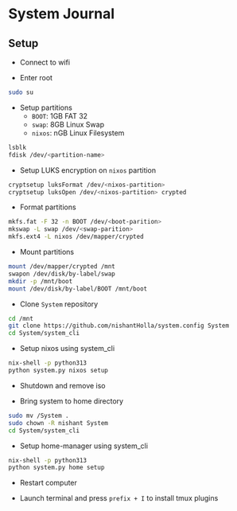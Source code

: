 # System Journal

## Setup

- Connect to wifi

- Enter root
```bash
sudo su
```

- Setup partitions
    - `BOOT`: 1GB FAT 32
    - `swap`: 8GB Linux Swap
    - `nixos`: nGB Linux Filesystem
```bash
lsblk
fdisk /dev/<partition-name>
```

- Setup LUKS encryption on `nixos` partition
```bash
cryptsetup luksFormat /dev/<nixos-partition>
cryptsetup luksOpen /dev/<nixos-partition> crypted
```

- Format partitions
```bash
mkfs.fat -F 32 -n BOOT /dev/<boot-parition>
mkswap -L swap /dev/<swap-parition>
mkfs.ext4 -L nixos /dev/mapper/crypted
```

- Mount partitions
```bash
mount /dev/mapper/crypted /mnt
swapon /dev/disk/by-label/swap
mkdir -p /mnt/boot
mount /dev/disk/by-label/BOOT /mnt/boot
```


- Clone `System` repository
```bash
cd /mnt
git clone https://github.com/nishantHolla/system.config System
cd System/system_cli
```

- Setup nixos using system_cli
```bash
nix-shell -p python313
python system.py nixos setup
```

- Shutdown and remove iso

- Bring system to home directory
```bash
sudo mv /System .
sudo chown -R nishant System
cd System/system_cli
```

- Setup home-manager using system_cli
```bash
nix-shell -p python313
python system.py home setup
```

- Restart computer

- Launch terminal and press `prefix + I` to install tmux plugins
